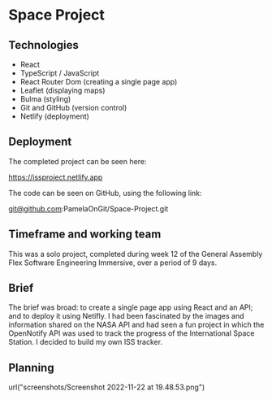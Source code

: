 # Space Project 

## Technologies 

- React 
- TypeScript / JavaScript
- React Router Dom (creating a single page app)
- Leaflet (displaying maps)
- Bulma (styling)
- Git and GitHub (version control)
- Netlify (deployment)

## Deployment

The completed project can be seen here: 

https://issproject.netlify.app

The code can be seen on GitHub, using the following link: 

git@github.com:PamelaOnGit/Space-Project.git

## Timeframe and working team

This was a solo project, completed during week 12 of the General Assembly Flex Software Engineering Immersive, over a period of 9 days.

## Brief

The brief was broad: to create a single page app using React and an API; and to deploy it using Netifly.  I had been fascinated by the images and information shared on the NASA API and had seen a fun project in which the OpenNotify API was used to track the progress of the International Space Station.  I decided to build my own ISS tracker.    

## Planning

url("screenshots/Screenshot 2022-11-22 at 19.48.53.png")


















